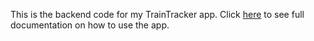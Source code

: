 This is the backend code for my TrainTracker app. Click [here](https://github.com/aljaz-ferenc/traintrackr) to see full documentation on how to use the app.